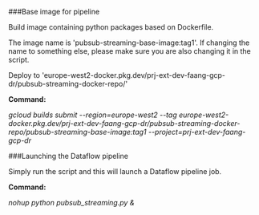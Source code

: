 ###Base image for pipeline

Build image containing python packages based on Dockerfile.

The image name is 'pubsub-streaming-base-image:tag1'. If changing the name to something else, please make sure you are also changing it in the script.

Deploy to 'europe-west2-docker.pkg.dev/prj-ext-dev-faang-gcp-dr/pubsub-streaming-docker-repo/'

**Command:**

*gcloud builds submit --region=europe-west2 --tag europe-west2-docker.pkg.dev/prj-ext-dev-faang-gcp-dr/pubsub-streaming-docker-repo/pubsub-streaming-base-image:tag1 --project=prj-ext-dev-faang-gcp-dr*

###Launching the Dataflow pipeline

Simply run the script and this will launch a Dataflow pipeline job.

**Command:**

*nohup python pubsub_streaming.py &*




